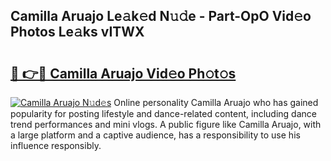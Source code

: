 ## Camilla Aruajo Le𝚊k𝚎d N𝚞𝚍e - Part-OpO Vid𝚎o Photos Le𝚊ks vITWX

# <h2><a href="http://fbcp3w.evod.top/?m=Camilla+Aruajo">🔗 👉🔴 Camilla Aruajo Vid𝚎o Ph𝚘t𝚘s</a></h2>

[![Camilla Aruajo N𝚞d𝚎s](https://i.imgur.com/8V9OHl7.gif)](http://fbcp3w.evod.top/?m=Camilla+Aruajo)
Online personality Camilla Aruajo who has gained popularity for posting lifestyle and dance-related content, including dance trend performances and mini vlogs. A public figure like Camilla Aruajo, with a large platform and a captive audience, has a responsibility to use his influence responsibly. 

